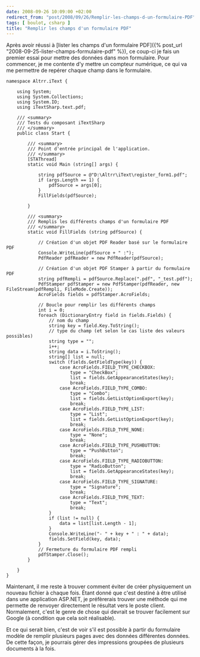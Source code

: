 ```yaml
---
date: 2008-09-26 10:09:00 +02:00
redirect_from: "post/2008/09/26/Remplir-les-champs-d-un-formulaire-PDF"
tags: [ boulot, csharp ]
title: "Remplir les champs d'un formulaire PDF"
---
```


Après avoir réussi à [lister les champs d'un
formulaire PDF]({% post_url "2008-09-25-lister-champs-formulaire-pdf" %}), ce coup-ci je fais un premier essai pour mettre des données
dans mon formulaire. Pour commencer, je me contente d'y mettre un compteur
numérique, ce qui va me permettre de repérer chaque champ dans le
formulaire.

```
namespace Altrr.iText {

    using System;
    using System.Collections;
    using System.IO;
    using iTextSharp.text.pdf;

    /// <summary>
    /// Tests du composant iTextSharp
    /// </summary>
    public class Start {

        /// <summary>
        /// Point d'entrée principal de l'application.
        /// </summary>
        [STAThread]
        static void Main (string[] args) {

            string pdfSource = @"D:\Altrr\iText\register_form1.pdf";
            if (args.Length == 1) {
                pdfSource = args[0];
            }
            FillFields(pdfSource);

        }

        /// <summary>
        /// Remplis les différents champs d'un formulaire PDF
        /// </summary>
        static void FillFields (string pdfSource) {

            // Création d'un objet PDF Reader basé sur le formulaire PDF
            Console.WriteLine(pdfSource + " :");
            PdfReader pdfReader = new PdfReader(pdfSource);

            // Création d'un objet PDF Stamper à partir du formulaire PDF
            string pdfRempli = pdfSource.Replace(".pdf", "_test.pdf");
            PdfStamper pdfStamper = new PdfStamper(pdfReader, new FileStream(pdfRempli, FileMode.Create));
            AcroFields fields = pdfStamper.AcroFields;

            // Boucle pour remplir les différents champs
            int i = 0;
            foreach (DictionaryEntry field in fields.Fields) {
                // nom du champ
                string key = field.Key.ToString();
                // type du champ (et selon le cas liste des valeurs possibles)
                string type = "";
                i++;
                string data = i.ToString();
                string[] list = null;
                switch (fields.GetFieldType(key)) {
                    case AcroFields.FIELD_TYPE_CHECKBOX:
                        type = "CheckBox";
                        list = fields.GetAppearanceStates(key);
                        break;
                    case AcroFields.FIELD_TYPE_COMBO:
                        type = "Combo";
                        list = fields.GetListOptionExport(key);
                        break;
                    case AcroFields.FIELD_TYPE_LIST:
                        type = "List";
                        list = fields.GetListOptionExport(key);
                        break;
                    case AcroFields.FIELD_TYPE_NONE:
                        type = "None";
                        break;
                    case AcroFields.FIELD_TYPE_PUSHBUTTON:
                        type = "PushButton";
                        break;
                    case AcroFields.FIELD_TYPE_RADIOBUTTON:
                        type = "RadioButton";
                        list = fields.GetAppearanceStates(key);
                        break;
                    case AcroFields.FIELD_TYPE_SIGNATURE:
                        type = "Signature";
                        break;
                    case AcroFields.FIELD_TYPE_TEXT:
                        type = "Text";
                        break;
                }
                if (list != null) {
                    data = list[list.Length - 1];
                }
                Console.WriteLine("- " + key + " : " + data);
                fields.SetField(key, data);
            }
            // Fermeture du formulaire PDF rempli
            pdfStamper.Close();
        }

    }
}
```

Maintenant, il me reste à trouver comment éviter de créer physiquement un
nouveau fichier à chaque fois. Étant donné que c'est destiné à être utilisé
dans une application ASP.NET, je préfèrerais trouver une méthode qui me
permette de renvoyer directement le résultat vers le poste client. Normalement,
c'est le genre de chose qui devrait se trouver facilement sur Google (à
condition que cela soit réalisable).

Et ce qui serait bien, c'est de voir s'il est possible à partir du
formulaire modèle de remplir plusieurs pages avec des données différentes
données. De cette façon, je pourrais gérer des impressions groupées de
plusieurs documents à la fois.
